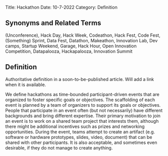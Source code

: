 Title: Hackathon
Date: 10-7-2022
Category: Definition

## Synonyms and Related Terms

(Unconference), Hack Day, Hack Week, Codeathon, Hack Fest, Code Fest, (Something) Sprint, Data Fest, Datathon, Makeathon, Innovation Lab, Dev camps, Startup Weekend, Garage, Hack Hour, Open Innovation Competition, Datapalooza, Hackapalooza, Innovation Summit

## Definition
Authoritative definition in a soon-to-be-published article.  Will add a link when it is available.

We define hackathons as time-bounded participant-driven events that are organized to foster specific goals or objectives. 
The scaffolding of each event is planned by a team of organizers to support its goals or objectives. 
People that participate in an event often (but not necessarily) have different backgrounds and bring different expertise. 
Their primary motivation to join an event is to work on a shared team project that interests them, although there might be additional incentives such as prizes and networking opportunities. 
During the event, teams attempt to create an artifact (e.g. software or hardware prototypes, slides, video, document) that can be shared with other participants. 
It is also acceptable, and sometimes even desirable, if they do not manage to create anything.